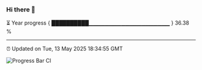 ### Hi there 👋

⏳ Year progress { ██████████▁▁▁▁▁▁▁▁▁▁▁▁▁▁▁▁▁▁▁▁ } 36.38 %

---

⏰ Updated on Tue, 13 May 2025 18:34:55 GMT

![Progress Bar CI](https://github.com/DhruviPatel157/GitHub-Actions-Demo/workflows/Progress%20Bar%20CI/badge.svg)
